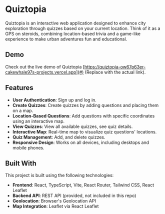 # Quiztopia

Quiztopia is an interactive web application designed to enhance city exploration through quizzes based on your current location. Think of it as a GPS on steroids, combining location-based trivia and a game-like experience to make urban adventures fun and educational.

## Demo
Check out the live demo of Quiztopia [https://quiztopia-ow67p63er-cakewhale97s-projects.vercel.app](#) (Replace with the actual link).

## Features
- **User Authentication**: Sign up and log in.
- **Create Quizzes**: Create quizzes by adding questions and placing them on a map.
- **Location-Based Questions**: Add questions with specific coordinates using an interactive map.
- **View Quizzes**: View all available quizzes, see quiz details.
- **Interactive Map**: Real-time map to visualize quiz questions' locations.
- **Quiz Management**: Add, and delete quizzes.
- **Responsive Design**: Works on all devices, including desktops and mobile phones.

## Built With 

This project is built using the following technologies:

- **Frontend**: React, TypeScript, Vite, React Router, Tailwind CSS, React Leaflet
- **Backend API**: REST API (provided, not included in this repo)
- **Geolocation**: Browser's Geolocation API
- **Map Integration**: Leaflet via React Leaflet
